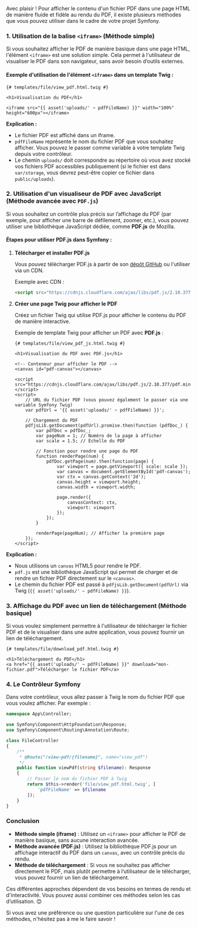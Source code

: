 Avec plaisir ! Pour afficher le contenu d'un fichier PDF dans une page HTML de manière fluide et fidèle au rendu du PDF, il existe plusieurs méthodes que vous pouvez utiliser dans le cadre de votre projet Symfony.

### 1. Utilisation de la balise `<iframe>` (Méthode simple)

Si vous souhaitez afficher le PDF de manière basique dans une page HTML, l'élément `<iframe>` est une solution simple. Cela permet à l'utilisateur de visualiser le PDF dans son navigateur, sans avoir besoin d’outils externes.

#### Exemple d'utilisation de l'élément `<iframe>` dans un template Twig :

```twig
{# templates/file/view_pdf.html.twig #}

<h1>Visualisation du PDF</h1>

<iframe src="{{ asset('uploads/' ~ pdfFileName) }}" width="100%" height="600px"></iframe>
```

**Explication :**

* Le fichier PDF est affiché dans un iframe.
* `pdfFileName` représente le nom du fichier PDF que vous souhaitez afficher. Vous pouvez le passer comme variable à votre template Twig depuis votre contrôleur.
* Le chemin `uploads/` doit correspondre au répertoire où vous avez stocké vos fichiers PDF accessibles publiquement (si le fichier est dans `var/storage`, vous devrez peut-être copier ce fichier dans `public/uploads`).

### 2. Utilisation d'un visualiseur de PDF avec JavaScript (Méthode avancée avec `PDF.js`)

Si vous souhaitez un contrôle plus précis sur l’affichage du PDF (par exemple, pour afficher une barre de défilement, zoomer, etc.), vous pouvez utiliser une bibliothèque JavaScript dédiée, comme **PDF.js** de Mozilla.

#### Étapes pour utiliser **PDF.js** dans Symfony :

1. **Télécharger et installer PDF.js**

   Vous pouvez télécharger PDF.js à partir de son [dépôt GitHub](https://github.com/mozilla/pdf.js) ou l'utiliser via un CDN.

   Exemple avec CDN :

   ```html
   <script src="https://cdnjs.cloudflare.com/ajax/libs/pdf.js/2.10.377/pdf.min.js"></script>
   ```

2. **Créer une page Twig pour afficher le PDF**

   Créez un fichier Twig qui utilise PDF.js pour afficher le contenu du PDF de manière interactive.

   Exemple de template Twig pour afficher un PDF avec **PDF.js** :

   ```twig
   {# templates/file/view_pdf_js.html.twig #}

   <h1>Visualisation du PDF avec PDF.js</h1>

   <!-- Conteneur pour afficher le PDF -->
   <canvas id="pdf-canvas"></canvas>

   <script src="https://cdnjs.cloudflare.com/ajax/libs/pdf.js/2.10.377/pdf.min.js"></script>
   <script>
       // URL du fichier PDF (vous pouvez également le passer via une variable Symfony Twig)
       var pdfUrl = '{{ asset('uploads/' ~ pdfFileName) }}';

       // Chargement du PDF
       pdfjsLib.getDocument(pdfUrl).promise.then(function (pdfDoc_) {
           var pdfDoc = pdfDoc_;
           var pageNum = 1; // Numéro de la page à afficher
           var scale = 1.5; // Échelle du PDF

           // Fonction pour rendre une page du PDF
           function renderPage(num) {
               pdfDoc.getPage(num).then(function(page) {
                   var viewport = page.getViewport({ scale: scale });
                   var canvas = document.getElementById('pdf-canvas');
                   var ctx = canvas.getContext('2d');
                   canvas.height = viewport.height;
                   canvas.width = viewport.width;

                   page.render({
                       canvasContext: ctx,
                       viewport: viewport
                   });
               });
           }

           renderPage(pageNum); // Afficher la première page
       });
   </script>
   ```

**Explication :**

* Nous utilisons un `canvas` HTML5 pour rendre le PDF.
* `pdf.js` est une bibliothèque JavaScript qui permet de charger et de rendre un fichier PDF directement sur le `<canvas>`.
* Le chemin du fichier PDF est passé à `pdfjsLib.getDocument(pdfUrl)` via Twig (`{{ asset('uploads/' ~ pdfFileName) }}`).

### 3. Affichage du PDF avec un lien de téléchargement (Méthode basique)

Si vous voulez simplement permettre à l'utilisateur de télécharger le fichier PDF et de le visualiser dans une autre application, vous pouvez fournir un lien de téléchargement.

```twig
{# templates/file/download_pdf.html.twig #}

<h1>Téléchargement du PDF</h1>
<a href="{{ asset('uploads/' ~ pdfFileName) }}" download="mon-fichier.pdf">Télécharger le fichier PDF</a>
```

### 4. Le Contrôleur Symfony

Dans votre contrôleur, vous allez passer à Twig le nom du fichier PDF que vous voulez afficher. Par exemple :

```php
namespace App\Controller;

use Symfony\Component\HttpFoundation\Response;
use Symfony\Component\Routing\Annotation\Route;

class FileController
{
    /**
     * @Route("/view-pdf/{filename}", name="view_pdf")
     */
    public function viewPdf(string $filename): Response
    {
        // Passer le nom du fichier PDF à Twig
        return $this->render('file/view_pdf.html.twig', [
            'pdfFileName' => $filename
        ]);
    }
}
```

### Conclusion

* **Méthode simple (iframe)** : Utilisez un `<iframe>` pour afficher le PDF de manière basique, sans aucune interaction avancée.
* **Méthode avancée (PDF.js)** : Utilisez la bibliothèque PDF.js pour un affichage interactif du PDF dans un `canvas`, avec un contrôle précis du rendu.
* **Méthode de téléchargement** : Si vous ne souhaitez pas afficher directement le PDF, mais plutôt permettre à l’utilisateur de le télécharger, vous pouvez fournir un lien de téléchargement.

Ces différentes approches dépendent de vos besoins en termes de rendu et d'interactivité. Vous pouvez aussi combiner ces méthodes selon les cas d’utilisation. 😊

Si vous avez une préférence ou une question particulière sur l'une de ces méthodes, n'hésitez pas à me le faire savoir !
